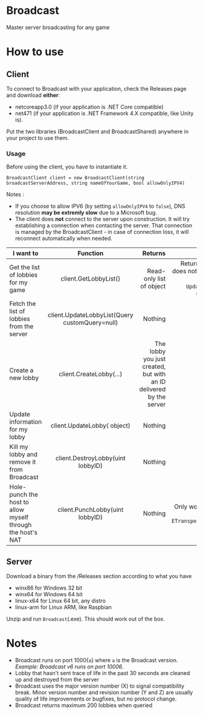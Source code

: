 # Broadcast
Master server broadcasting for any game

# How to use

## Client
To connect to Broadcast with your application, check the Releases page and download **either**:
- netcoreapp3.0 (if your application is .NET Core compatible) 
- net471 (if your application is .NET Framework 4.X compatible, like Unity is).

Put the two libraries (BroadcastClient and BroadcastShared) anywhere in your project to use them.

### Usage 
Before using the client, you have to instantiate it.

`BroadcastClient client = new BroadcastClient(string broadcastServerAddress, string nameOfYourGame, bool allowOnlyIPV4)`

Notes : 
- If you choose to allow IPV6 (by setting `allowOnlyIPV4` to `false`), DNS resolution **may be extremly slow** due to a Microsoft bug. 
- The client does **not** connect to the server upon construction. It will try establishing a connection when contacting the server. That connection is managed by the BroadcastClient - in case of connection loss, it will reconnect automatically when needed.

| I want to        | Function           | Returns  | Info |
| ------------- |:-------------:| -----:| -----:|
| Get the list of lobbies for my game   | client.GetLobbyList() | Read-only list of <Lobby> object | Returns the local list, does not connect to the server. Use `UpdateLobbyList` to update that list. 
| Fetch the list of lobbies from the server   | client.UpdateLobbyList(Query customQuery=null) | Nothing | |
| Create a new lobby      | client.CreateLobby(...) | The lobby you just created, but with an ID delivered by the server | |
| Update information for my lobby | client.UpdateLobby(<Lobby> object) | Nothing | |
| Kill my lobby and remove it from Broadcast | client.DestroyLobby(uint lobbyID) | Nothing | |
| Hole-punch the host to allow myself through the host's NAT | client.PunchLobby(uint lobbyID) | Nothing | Only works if the lobby uses `ETransportProtocol.UDP` |
 
## Server
Download a binary from the /Releases section according to what you have
- winx86 for Windows 32 bit
- winx64 for Windows 64 bit
- linux-x64 for Linux 64 bit, any distro
- linux-arm for Linux ARM, like Raspbian

Unzip and run `Broadcast`(.exe). This should work out of the box.

# Notes
- Broadcast runs on port 1000{`a`} where `a` is the Broadcast version. *Example: Broadcast v6 runs on port 10006*.
- Lobby that hasn't sent trace of life in the past 30 seconds are cleaned up and destroyed from the server
- Broadcast uses the major version number (X) to signal compatibility break. Minor version number and revision number (Y and Z) are usually quality of life improvements or bugfixes, but no protocol change.
- Broadcast returns maximum 200 lobbies when queried
